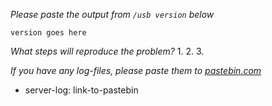 _Please paste the output from `/usb version` below_
```
version goes here
```

_What steps will reproduce the problem?_
1.
2.
3.

_If you have any log-files, please paste them to [pastebin.com](http://pastebin.com)_
* server-log: link-to-pastebin 
